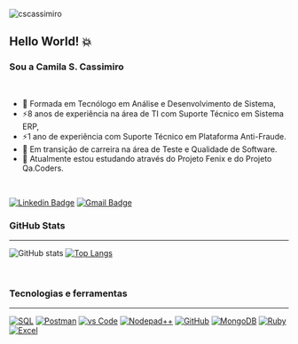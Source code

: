 <p align="left"><img src="https://komarev.com/ghpvc/?username=cscassimiro" alt="cscassimiro" /></p>

## Hello World! 💥 
### Sou a Camila S. Cassimiro

<br>

- 🔭 Formada em Tecnólogo em Análise e Desenvolvimento de Sistema, 
- ⚡8 anos de experiência na área de TI com Suporte Técnico em Sistema ERP, 
- ⚡1 ano de experiência com Suporte Técnico em Plataforma Anti-Fraude.
- 🌱 Em transição de carreira na área de Teste e Qualidade de Software.  
- 🤔 Atualmente estou estudando através do Projeto Fenix e do Projeto Qa.Coders.

<br>

[![Linkedin Badge](https://img.shields.io/badge/-LinkedIn-blue?style=flat-square&logo=Linkedin&logoColor=white&link=https://www.linkedin.com/in/cscassimiro/)](https://www.linkedin.com/in/cscassimiro/)
[![Gmail Badge](https://img.shields.io/badge/-Gmail-c14438?style=flat-square&logo=Gmail&logoColor=white&link=mailto:cscassimiro@gmail.com)](mailto:cscassimiro@gmail.com)

### GitHub Stats
---
![GitHub stats](https://github-readme-stats.vercel.app/api?username=cscassimiro&show_icons=true&theme=dark)
[![Top Langs](https://github-readme-stats.vercel.app/api/top-langs/?username=cscassimiro&layout=compact)](https://github.com/cscassimiro/github-readme-stats) 

<br>

### Tecnologias e ferramentas
---

[![SQL](https://img.shields.io/badge/Microsoft_SQL_Server-CC2927?style=for-the-badge&logo=microsoft-sql-server&logoColor=white)]()
[![Postman](https://img.shields.io/badge/Postman-FF6C37?style=for-the-badge&logo=Postman&logoColor=white)]()
[![vs Code](https://img.shields.io/badge/Visual_Studio_Code-0078D4?style=for-the-badge&logo=visual%20studio%20code&logoColor=white)]()
[![Nodepad++](https://img.shields.io/badge/Notepad++-90E59A.svg?style=for-the-badge&logo=notepad%2B%2B&logoColor=black)]()
[![GitHub](https://img.shields.io/badge/GitHub-100000?style=for-the-badge&logo=github&logoColor=white)]()
[![MongoDB](https://img.shields.io/badge/MongoDB-4EA94B?style=for-the-badge&logo=mongodb&logoColor=blue)]()
[![Ruby](https://img.shields.io/badge/Ruby_on_Rails-CC0000?style=for-the-badge&logo=ruby-on-rails&logoColor=red)]()
[![Excel](https://img.shields.io/badge/Microsoft_Excel-217346?style=for-the-badge&logo=microsoft-excel&logoColor=white)]()

<!--
**cscassimiro/cscassimiro** is a ✨ _special_ ✨ repository because its `README.md` (this file) appears on your GitHub profile.

Here are some ideas to get you started:

- 🔭 I’m currently working on ...
- 🌱 I’m currently learning ...
- 👯 I’m looking to collaborate on ...
- 🤔 I’m looking for help with ...
- 💬 Ask me about ...
- 📫 How to reach me: ...
- 😄 Pronouns: ...
- ⚡ Fun fact: ...
-->
